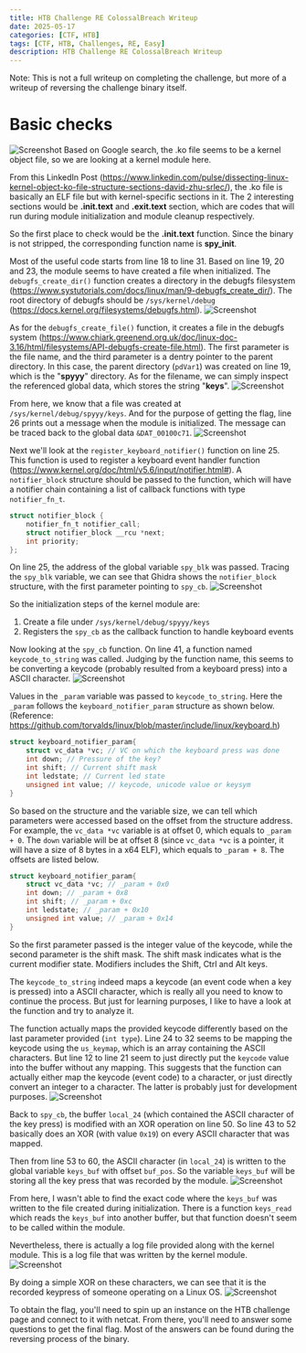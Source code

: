 ```yaml
---
title: HTB Challenge RE ColossalBreach Writeup
date: 2025-05-17
categories: [CTF, HTB]
tags: [CTF, HTB, Challenges, RE, Easy]
description: HTB Challenge RE ColossalBreach Writeup
---
```

Note: This is not a full writeup on completing the challenge, but more of a writeup of reversing the challenge binary itself.
# Basic checks
![Screenshot](/assets/img/htb-challenges/re/colossalbreach-screenshot/image_1.png)
Based on Google search, the .ko file seems to be a kernel object file, so we are looking at a kernel module here.

From this LinkedIn Post (https://www.linkedin.com/pulse/dissecting-linux-kernel-object-ko-file-structure-sections-david-zhu-srlec/), the .ko file is basically an ELF file but with kernel-specific sections in it. The 2 interesting sections would be **.init.text** and **.exit.text** section, which are codes that will run during module initialization and module cleanup respectively.

So the first place to check would be the **.init.text** function. Since the binary is not stripped, the corresponding function name is **spy_init**.

Most of the useful code starts from line 18 to line 31. Based on line 19, 20 and 23, the module seems to have created a file when initialized. The `debugfs_create_dir()` function creates a directory in the debugfs filesystem (https://www.systutorials.com/docs/linux/man/9-debugfs_create_dir/). The root directory of debugfs should be `/sys/kernel/debug` (https://docs.kernel.org/filesystems/debugfs.html).
![Screenshot](/assets/img/htb-challenges/re/colossalbreach-screenshot/image_2.png)

As for the `debugfs_create_file()` function, it creates a file in the debugfs system (https://www.chiark.greenend.org.uk/doc/linux-doc-3.16/html/filesystems/API-debugfs-create-file.html). The first parameter is the file name, and the third parameter is a dentry pointer to the parent directory. In this case, the parent directory (`pdVar1`) was created on line 19, which is the "**spyyy**" directory. As for the filename, we can simply inspect the referenced global data, which stores the string "**keys**".
![Screenshot](/assets/img/htb-challenges/re/colossalbreach-screenshot/image_3.png)

From here, we know that a file was created at `/sys/kernel/debug/spyyy/keys`. And for the purpose of getting the flag, line 26 prints out a message when the module is initialized. The message can be traced back to the global data `&DAT_00100c71`.
![Screenshot](/assets/img/htb-challenges/re/colossalbreach-screenshot/image_4.png)

Next we'll look at the `register_keyboard_notifier()` function on line 25. This function is used to register a keyboard event handler function (https://www.kernel.org/doc/html/v5.6/input/notifier.html#). A `notifier_block` structure should be passed to the function, which will have a notifier chain containing a list of callback functions with type `notifier_fn_t`.
``` C
struct notifier_block {
	notifier_fn_t notifier_call;
	struct notifier_block __rcu *next;
	int priority;
};
```

On line 25, the address of the global variable `spy_blk` was passed. Tracing the `spy_blk` variable, we can see that Ghidra shows the `notifier_block` structure, with the first parameter pointing to `spy_cb`.
![Screenshot](/assets/img/htb-challenges/re/colossalbreach-screenshot/image_5.png)

So the initialization steps of the kernel module are:
1. Create a file under `/sys/kernel/debug/spyyy/keys`
2. Registers the `spy_cb` as the callback function to handle keyboard events

Now looking at the `spy_cb` function. On line 41, a function named `keycode_to_string` was called. Judging by the function name, this seems to be converting a keycode (probably resulted from a keyboard press) into a ASCII character.
![Screenshot](/assets/img/htb-challenges/re/colossalbreach-screenshot/image_6.png)

Values in the `_param` variable was passed to `keycode_to_string`. Here the `_param` follows the `keyboard_notifier_param` structure as shown below.
(Reference: https://github.com/torvalds/linux/blob/master/include/linux/keyboard.h)
```C
struct keyboard_notifier_param{
	struct vc_data *vc; // VC on which the keyboard press was done
	int down; // Pressure of the key?
	int shift; // Current shift mask
	int ledstate; // Current led state
	unsigned int value; // keycode, unicode value or keysym
}
```

So based on the structure and the variable size, we can tell which parameters were accessed based on the offset from the structure address. For example, the `vc_data *vc` variable is at offset 0, which equals to `_param + 0`. The `down` variable will be at offset 8 (since `vc_data *vc` is a pointer, it will have a size of 8 bytes in a x64 ELF), which equals to `_param + 8`. The offsets are listed below.
```C
struct keyboard_notifier_param{
	struct vc_data *vc; // _param + 0x0
	int down; // _param + 0x8
	int shift; // _param + 0xc
	int ledstate; // _param + 0x10
	unsigned int value; // _param + 0x14
}
```

So the first parameter passed is the integer value of the keycode, while the second parameter is the shift mask. The shift mask indicates what is the current modifier state. Modifiers includes the Shift, Ctrl and Alt keys.

The `keycode_to_string` indeed maps a keycode (an event code when a key is pressed) into a ASCII character, which is really all you need to know to continue the process. But just for learning purposes, I like to have a look at the function and try to analyze it.

The function actually maps the provided keycode differently based on the last parameter provided (`int type`). Line 24 to 32 seems to be mapping the keycode using the `us_keymap`, which is an array containing the ASCII characters. But line 12 to line 21 seem to just directly put the `keycode` value into the buffer without any mapping. This suggests that the function can actually either map the keycode (event code) to a character, or just directly convert an integer to a character. The latter is probably just for development purposes.
![Screenshot](/assets/img/htb-challenges/re/colossalbreach-screenshot/image_7.png)

Back to `spy_cb`, the buffer `local_24` (which contained the ASCII character of the key press) is modified with an XOR operation on line 50. So line 43 to 52 basically does an XOR (with value `0x19`) on every ASCII character that was mapped.

Then from line 53 to 60, the ASCII character (in `local_24`) is written to the global variable `keys_buf` with offset `buf_pos`. So the variable `keys_buf` will be storing all the key press that was recorded by the module.
![Screenshot](/assets/img/htb-challenges/re/colossalbreach-screenshot/image_8.png)

From here, I wasn't able to find the exact code where the `keys_buf` was written to the file created during initialization. There is a function `keys_read` which reads the `keys_buf` into another buffer, but that function doesn't seem to be called within the module.

Nevertheless, there is actually a log file provided along with the kernel module. This is a log file that was written by the kernel module.
![Screenshot](/assets/img/htb-challenges/re/colossalbreach-screenshot/image_9.png)

By doing a simple XOR on these characters, we can see that it is the recorded keypress of someone operating on a Linux OS.
![Screenshot](/assets/img/htb-challenges/re/colossalbreach-screenshot/image_10.png)

To obtain the flag, you'll need to spin up an instance on the HTB challenge page and connect to it with netcat. From there, you'll need to answer some questions to get the final flag. Most of the answers can be found during the reversing process of the binary.
